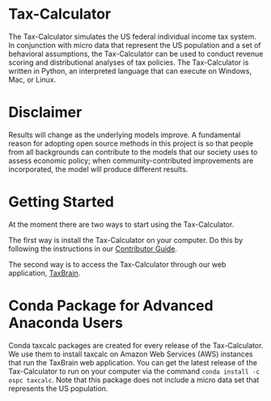 Tax-Calculator
==============

The Tax-Calculator simulates the US federal individual income tax
system.  In conjunction with micro data that represent the US
population and a set of behavioral assumptions, the Tax-Calculator can
be used to conduct revenue scoring and distributional analyses of tax
policies.  The Tax-Calculator is written in Python, an interpreted
language that can execute on Windows, Mac, or Linux.


Disclaimer
==========

Results will change as the underlying models improve. A fundamental
reason for adopting open source methods in this project is so that
people from all backgrounds can contribute to the models that our
society uses to assess economic policy; when community-contributed
improvements are incorporated, the model will produce different
results.

Getting Started
===============

At the moment there are two ways to start using the Tax-Calculator.

The first way is install the Tax-Calculator on your computer.  Do this
by following the instructions in our [Contributor
Guide](http://taxcalc.readthedocs.org/en/latest/contributor_guide.html).

The second way is to access the Tax-Calculator through our web
application, [TaxBrain](http://www.ospc.org/taxbrain).

Conda Package for Advanced Anaconda Users
=========================================

Conda taxcalc packages are created for every release of the Tax-Calculator.
We use them to install taxcalc on Amazon Web Services (AWS) instances that
run the TaxBrain web application.  You can get the latest release of the
Tax-Calculator to run on your computer via the command
`conda install -c ospc taxcalc`.  Note that this package does not include
a micro data set that represents the US population.
